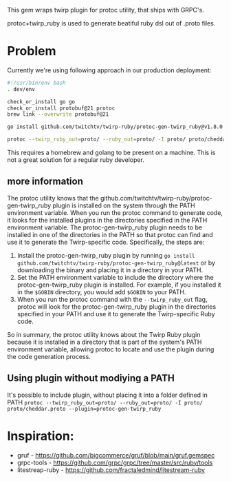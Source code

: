 This gem wraps twirp plugin for protoc utility, that ships with GRPC's. 

protoc+twirp_ruby is used to generate beatiful ruby dsl out of .proto files.


# Problem
Currently we're using following approach in our production deployment:


```bash
#!/usr/bin/env bash
. dev/env

check_or_install go go
check_or_install protobuf@21 protoc
brew link --overwrite protobuf@21

go install github.com/twitchtv/twirp-ruby/protoc-gen-twirp_ruby@v1.8.0

protoc --twirp_ruby_out=proto/ --ruby_out=proto/ -I proto/ proto/cheddar.proto
```

This requires a homebrew and golang to be present on a machine. This is not a great solution for a regular ruby developer.

## more information
The protoc utility knows that the github.com/twitchtv/twirp-ruby/protoc-gen-twirp_ruby plugin is installed on the system through the PATH environment variable. When you run the protoc command to generate code, it looks for the installed plugins in the directories specified in the PATH environment variable. The protoc-gen-twirp_ruby plugin needs to be installed in one of the directories in the PATH so that protoc can find and use it to generate the Twirp-specific code. Specifically, the steps are:

1. Install the protoc-gen-twirp_ruby plugin by running `go install github.com/twitchtv/twirp-ruby/protoc-gen-twirp_ruby@latest` or by downloading the binary and placing it in a directory in your PATH.
2. Set the PATH environment variable to include the directory where the protoc-gen-twirp_ruby plugin is installed. For example, if you installed it in the `$GOBIN` directory, you would add `$GOBIN` to your PATH.
3. When you run the protoc command with the `--twirp_ruby_out` flag, protoc will look for the protoc-gen-twirp_ruby plugin in the directories specified in your PATH and use it to generate the Twirp-specific Ruby code.

So in summary, the protoc utility knows about the Twirp Ruby plugin because it is installed in a directory that is part of the system's PATH environment variable, allowing protoc to locate and use the plugin during the code generation process.


## Using plugin without modiying a PATH
It's possible to include plugin, without placing it into a folder defined in PATH
`protoc --twirp_ruby_out=proto/ --ruby_out=proto/ -I proto/ proto/cheddar.proto --plugin=protoc-gen-twirp_ruby`


# Inspiration:
- gruf - https://github.com/bigcommerce/gruf/blob/main/gruf.gemspec
- grpc-tools - https://github.com/grpc/grpc/tree/master/src/ruby/tools
- litestreap-ruby - https://github.com/fractaledmind/litestream-ruby
